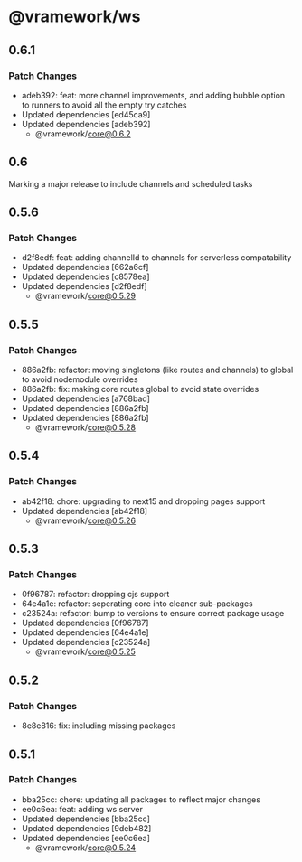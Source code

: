 # @vramework/ws

## 0.6.1

### Patch Changes

- adeb392: feat: more channel improvements, and adding bubble option to runners to avoid all the empty try catches
- Updated dependencies [ed45ca9]
- Updated dependencies [adeb392]
  - @vramework/core@0.6.2

## 0.6

Marking a major release to include channels and scheduled tasks

## 0.5.6

### Patch Changes

- d2f8edf: feat: adding channelId to channels for serverless compatability
- Updated dependencies [662a6cf]
- Updated dependencies [c8578ea]
- Updated dependencies [d2f8edf]
  - @vramework/core@0.5.29

## 0.5.5

### Patch Changes

- 886a2fb: refactor: moving singletons (like routes and channels) to global to avoid nodemodule overrides
- 886a2fb: fix: making core routes global to avoid state overrides
- Updated dependencies [a768bad]
- Updated dependencies [886a2fb]
- Updated dependencies [886a2fb]
  - @vramework/core@0.5.28

## 0.5.4

### Patch Changes

- ab42f18: chore: upgrading to next15 and dropping pages support
- Updated dependencies [ab42f18]
  - @vramework/core@0.5.26

## 0.5.3

### Patch Changes

- 0f96787: refactor: dropping cjs support
- 64e4a1e: refactor: seperating core into cleaner sub-packages
- c23524a: refactor: bump to versions to ensure correct package usage
- Updated dependencies [0f96787]
- Updated dependencies [64e4a1e]
- Updated dependencies [c23524a]
  - @vramework/core@0.5.25

## 0.5.2

### Patch Changes

- 8e8e816: fix: including missing packages

## 0.5.1

### Patch Changes

- bba25cc: chore: updating all packages to reflect major changes
- ee0c6ea: feat: adding ws server
- Updated dependencies [bba25cc]
- Updated dependencies [9deb482]
- Updated dependencies [ee0c6ea]
  - @vramework/core@0.5.24
